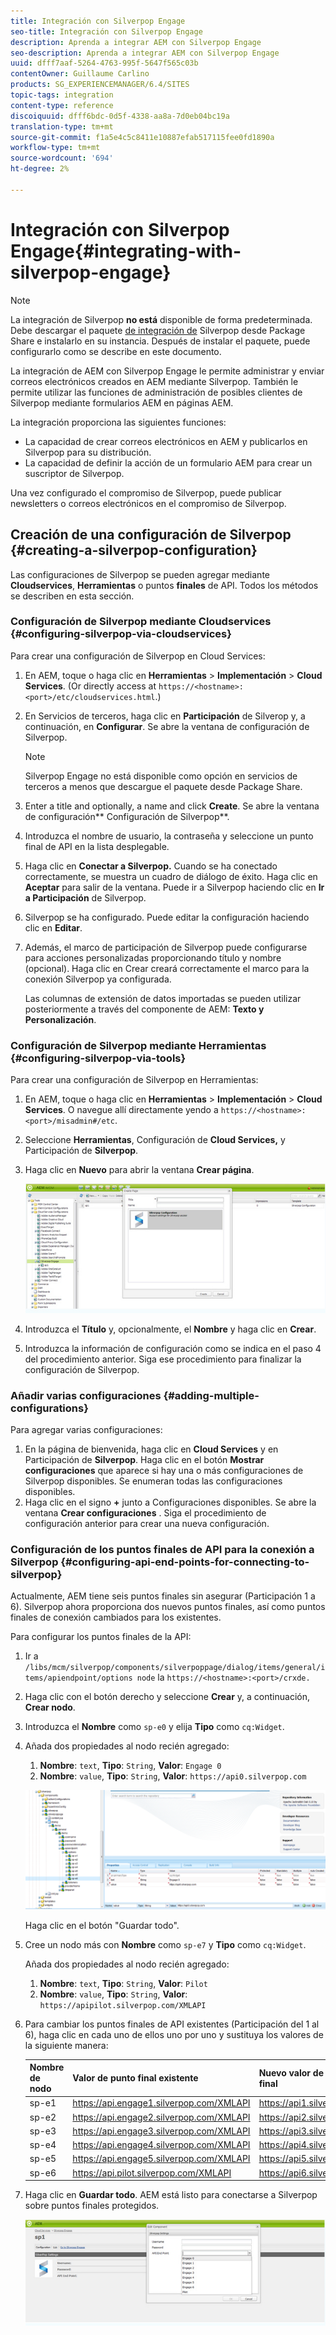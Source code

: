 ```yaml
---
title: Integración con Silverpop Engage
seo-title: Integración con Silverpop Engage
description: Aprenda a integrar AEM con Silverpop Engage
seo-description: Aprenda a integrar AEM con Silverpop Engage
uuid: dfff7aaf-5264-4763-995f-5647f565c03b
contentOwner: Guillaume Carlino
products: SG_EXPERIENCEMANAGER/6.4/SITES
topic-tags: integration
content-type: reference
discoiquuid: dfff6bdc-0d5f-4338-aa8a-7d0eb04bc19a
translation-type: tm+mt
source-git-commit: f1a5e4c5c8411e10887efab517115fee0fd1890a
workflow-type: tm+mt
source-wordcount: '694'
ht-degree: 2%

---
```



# Integración con Silverpop Engage{#integrating-with-silverpop-engage}

>[!NOTE]
>
>La integración de Silverpop **no está** disponible de forma predeterminada. Debe descargar el paquete [de integración de](https://www.adobeaemcloud.com/content/marketplace/marketplaceProxy.html?packagePath=/content/companies/public/adobe/packages/aem620/product/cq-mcm-integrations-silverpop-content) Silverpop desde Package Share e instalarlo en su instancia. Después de instalar el paquete, puede configurarlo como se describe en este documento.

La integración de AEM con Silverpop Engage le permite administrar y enviar correos electrónicos creados en AEM mediante Silverpop. También le permite utilizar las funciones de administración de posibles clientes de Silverpop mediante formularios AEM en páginas AEM.

La integración proporciona las siguientes funciones:

* La capacidad de crear correos electrónicos en AEM y publicarlos en Silverpop para su distribución.
* La capacidad de definir la acción de un formulario AEM para crear un suscriptor de Silverpop.

Una vez configurado el compromiso de Silverpop, puede publicar newsletters o correos electrónicos en el compromiso de Silverpop.

## Creación de una configuración de Silverpop {#creating-a-silverpop-configuration}

Las configuraciones de Silverpop se pueden agregar mediante **Cloudservices**, **Herramientas** o puntos **finales** de API. Todos los métodos se describen en esta sección.

### Configuración de Silverpop mediante Cloudservices {#configuring-silverpop-via-cloudservices}

Para crear una configuración de Silverpop en Cloud Services:

1. En AEM, toque o haga clic en **Herramientas** > **Implementación** > **Cloud Services**. (Or directly access at `https://<hostname>:<port>/etc/cloudservices.html`.)
1. En Servicios de terceros, haga clic en **Participación** de Silverop y, a continuación, en **Configurar**. Se abre la ventana de configuración de Silverpop.

   >[!NOTE]
   >
   >Silverpop Engage no está disponible como opción en servicios de terceros a menos que descargue el paquete desde Package Share.

1. Enter a title and optionally, a name and click **Create**. Se abre la ventana de configuración** Configuración de Silverpop**.
1. Introduzca el nombre de usuario, la contraseña y seleccione un punto final de API en la lista desplegable.
1. Haga clic en **Conectar a Silverpop.** Cuando se ha conectado correctamente, se muestra un cuadro de diálogo de éxito. Haga clic en **Aceptar** para salir de la ventana. Puede ir a Silverpop haciendo clic en **Ir a Participación** de Silverpop.
1. Silverpop se ha configurado. Puede editar la configuración haciendo clic en **Editar**.
1. Además, el marco de participación de Silverpop puede configurarse para acciones personalizadas proporcionando título y nombre (opcional). Haga clic en Crear creará correctamente el marco para la conexión Silverpop ya configurada.

   Las columnas de extensión de datos importadas se pueden utilizar posteriormente a través del componente de AEM: **Texto y Personalización**.

### Configuración de Silverpop mediante Herramientas {#configuring-silverpop-via-tools}

Para crear una configuración de Silverpop en Herramientas:

1. En AEM, toque o haga clic en **Herramientas** > **Implementación** > **Cloud Services**. O navegue allí directamente yendo a `https://<hostname>:<port>/misadmin#/etc`.
1. Seleccione **Herramientas**, Configuración de **Cloud Services,** y Participación de **Silverpop**.
1. Haga clic en **Nuevo** para abrir la ventana **Crear página**.

   ![chlimage_1-44](assets/chlimage_1-44.jpeg)

1. Introduzca el **Título** y, opcionalmente, el **Nombre** y haga clic en **Crear**.
1. Introduzca la información de configuración como se indica en el paso 4 del procedimiento anterior. Siga ese procedimiento para finalizar la configuración de Silverpop.

### Añadir varias configuraciones {#adding-multiple-configurations}

Para agregar varias configuraciones:

1. En la página de bienvenida, haga clic en **Cloud Services** y en Participación de **Silverpop**. Haga clic en el botón **Mostrar configuraciones** que aparece si hay una o más configuraciones de Silverpop disponibles. Se enumeran todas las configuraciones disponibles.
1. Haga clic en el signo **+** junto a Configuraciones disponibles. Se abre la ventana **Crear configuraciones** . Siga el procedimiento de configuración anterior para crear una nueva configuración.

### Configuración de los puntos finales de API para la conexión a Silverpop {#configuring-api-end-points-for-connecting-to-silverpop}

Actualmente, AEM tiene seis puntos finales sin asegurar (Participación 1 a 6). Silverpop ahora proporciona dos nuevos puntos finales, así como puntos finales de conexión cambiados para los existentes.

Para configurar los puntos finales de la API:

1. Ir a `/libs/mcm/silverpop/components/silverpoppage/dialog/items/general/items/apiendpoint/options node` la `https://<hostname>:<port>/crxde.`
1. Haga clic con el botón derecho y seleccione **Crear** y, a continuación, **Crear nodo**.
1. Introduzca el **Nombre** como `sp-e0` y elija **Tipo** como `cq:Widget`.
1. Añada dos propiedades al nodo recién agregado:

   1. **Nombre**: `text`, **Tipo**: `String`, **Valor**: `Engage 0`
   1. **Nombre**: `value`, **Tipo**: `String`, **Valor**: `https://api0.silverpop.com`

   ![chlimage_1-286](assets/chlimage_1-286.png)

   Haga clic en el botón &quot;Guardar todo&quot;.

1. Cree un nodo más con **Nombre** como `sp-e7` y **Tipo** como `cq:Widget`.

   Añada dos propiedades al nodo recién agregado:

   1. **Nombre**: `text`, **Tipo**: `String`, **Valor**: `Pilot`
   1. **Nombre**: `value`, **Tipo**: `String`, **Valor**: `https://apipilot.silverpop.com/XMLAPI`

1. Para cambiar los puntos finales de API existentes (Participación del 1 al 6), haga clic en cada uno de ellos uno por uno y sustituya los valores de la siguiente manera:

   | **Nombre de nodo** | **Valor de punto final existente** | **Nuevo valor de punto final** |
   |---|---|---|
   | sp-e1 | https://api.engage1.silverpop.com/XMLAPI | https://api1.silverpop.com |
   | sp-e2 | https://api.engage2.silverpop.com/XMLAPI | https://api2.silverpop.com |
   | sp-e3 | https://api.engage3.silverpop.com/XMLAPI | https://api3.silverpop.com |
   | sp-e4 | https://api.engage4.silverpop.com/XMLAPI | https://api4.silverpop.com |
   | sp-e5 | https://api.engage5.silverpop.com/XMLAPI | https://api5.silverpop.com |
   | sp-e6 | https://api.pilot.silverpop.com/XMLAPI | https://api6.silverpop.com |

1. Haga clic en **Guardar todo**. AEM está listo para conectarse a Silverpop sobre puntos finales protegidos.

   ![chlimage_1-45](assets/chlimage_1-45.jpeg)

